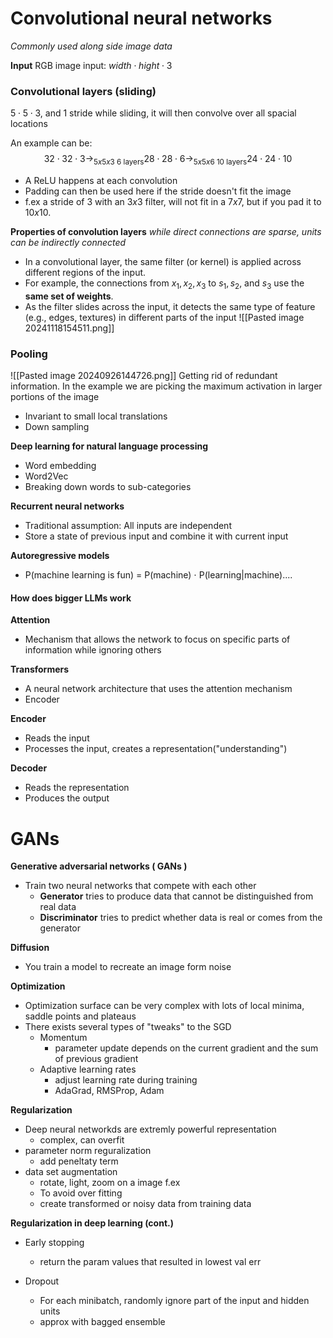 # Convolutional neural networks
*Commonly used along side image data*

**Input**
RGB image input: $width \cdot hight \cdot 3$

### Convolutional layers (sliding)
$5 \cdot 5 \cdot 3$, and 1 stride while sliding, it will then convolve over all spacial locations

An example can be:
$$32 \cdot 32 \cdot 3 \rightarrow_{5x5x3\text{ 6 layers}} 28 \cdot 28 \cdot 6 \rightarrow_{5x5x6\text{ 10 layers}} 24\cdot24\cdot10$$
- A ReLU happens at each convolution
- Padding can then be used here if the stride doesn't fit the image
- f.ex a stride of 3 with an $3x3$ filter, will not fit in a $7x7$, but if you pad it to $10x10$.

**Properties of convolution layers**
*while direct connections are sparse, units can be indirectly connected*

- In a convolutional layer, the same filter (or kernel) is applied across different regions of the input.
- For example, the connections from $x_1, x_2, x_3$ to $s_1, s_2​,$ and $s_3$​ use the **same set of weights**.
- As the filter slides across the input, it detects the same type of feature (e.g., edges, textures) in different parts of the input
![[Pasted image 20241118154511.png]]
### Pooling
![[Pasted image 20240926144726.png]]
Getting rid of redundant information. In the example we are picking the maximum activation in larger portions of the image

- Invariant to small local translations
- Down sampling

**Deep learning for natural language processing**
- Word embedding
- Word2Vec
- Breaking down words to sub-categories

**Recurrent neural networks**
- Traditional assumption: All inputs are independent
- Store a state of previous input and combine it with current input

**Autoregressive models**
- P(machine learning is fun) = P(machine) $\cdot$ P(learning|machine)....

#### How does bigger LLMs work
**Attention**
- Mechanism that allows the network to focus on specific parts of information while ignoring others

**Transformers**
- A neural network architecture that uses the attention mechanism
- Encoder

**Encoder**
- Reads the input 
- Processes the input, creates a representation("understanding") 

**Decoder**
- Reads the representation
- Produces the output


# GANs
**Generative adversarial networks ( GANs )**
- Train two neural networks that compete with each other
	- **Generator** tries to produce data that cannot be distinguished from real data
	- **Discriminator** tries to predict whether data is real or comes from the generator

**Diffusion**
- You train a model to recreate an image form noise

**Optimization**
- Optimization surface can be very complex with lots of local minima, saddle points and plateaus
- There exists several types of "tweaks"  to the SGD
	- Momentum
		- parameter update depends on the current gradient and the sum of previous gradient
	- Adaptive learning rates
		- adjust learning rate during training
		- AdaGrad, RMSProp, Adam

**Regularization**
- Deep neural networkds are extremly powerful representation
	- complex, can overfit
- parameter norm reguralization
	- add peneltaty term
- data set augmentation
	- rotate, light, zoom on a image f.ex
	- To avoid over fitting
	- create transformed or noisy data from training data

**Regularization in deep learning (cont.)**
- Early stopping
	- return the param values that resulted in lowest val err

- Dropout
	- For each minibatch, randomly ignore part of the input and hidden units
	- approx with bagged ensemble


